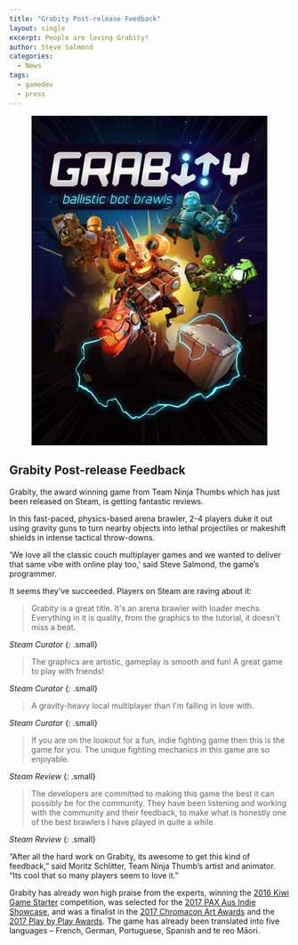 ```yaml
---
title: "Grabity Post-release Feedback"
layout: single
excerpt: People are loving Grabity!
author: Steve Salmond
categories:
  - News
tags:
  - gamedev
  - press
---
```


<figure>
    <a href="/assets/images/Grabity_BoxArt.jpg"><img src="/assets/images/Grabity_BoxArt.jpg"></a>
</figure>

## Grabity Post-release Feedback

Grabity, the award winning game from Team Ninja Thumbs which has just been released on Steam, is getting fantastic reviews.

In this fast-paced, physics-based arena brawler, 2-4 players duke it out using gravity guns to turn nearby objects into lethal projectiles or makeshift shields in intense tactical throw-downs.

‘We love all the classic couch multiplayer games and we wanted to deliver that same vibe with online play too,’ said Steve Salmond, the game’s programmer.  

It seems they’ve succeeded.  Players on Steam are raving about it:

> Grabity is a great title. It's an arena brawler with loader mechs. Everything in it is quality, from the graphics to the tutorial, it doesn't miss a beat.

<cite>Steam Curator</cite>
{: .small}

> The graphics are artistic, gameplay is smooth and fun! A great game to play with friends!

<cite>Steam Curator</cite>
{: .small}

> A gravity-heavy local multiplayer than I'm falling in love with.

<cite>Steam Curator</cite>
{: .small}

> If you are on the lookout for a fun, indie fighting game then this is the game for you. The unique fighting mechanics in this game are so enjoyable.

<cite>Steam Review</cite>
{: .small}

> The developers are committed to making this game the best it can possibly be for the community. They have been listening and working with the community and their feedback, to make what is honestly one of the best brawlers I have played in quite a while.

<cite>Steam Review</cite>
{: .small}


“After all the hard work on Grabity, its awesome to get this kind of feedback,” said Moritz Schlitter, Team Ninja Thumb’s artist and animator. “Its cool that so many players seem to love it.”

Grabity has already won high praise from the experts, winning the [2016 Kiwi Game Starter](http://nzgda.com/news/kiwi-game-starter-2016/) competition, was selected for the [2017 PAX Aus Indie Showcase](http://aus.paxsite.com/indie/archive?year=2017), and was a finalist in the [2017 Chromacon Art Awards](https://chromacon.co.nz/art-awards/) and the [2017 Play by Play Awards](http://www.playbyplay.co.nz/awards/). The game has already been translated into five languages – French, German, Portuguese, Spanish and te reo Māori.

